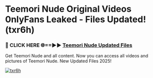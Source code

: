 # Teemori Nude Original Videos 0nlyFans Leaked - Files Updated! (txr6h)

<h3>🔴 CLICK HERE 🌐==►► <a href="https://tinyurl.com/52m3yx9h" rel="nofollow">Teemori Nude Updated Files</a></h3>

Get Teemori Nude and all content. Now you can access all videos and pictures of Teemori Nude. New Updated Files 2025!

[![txr6h](https://i.imgur.com/TnHtlc8.gif)](https://tinyurl.com/52m3yx9h)
